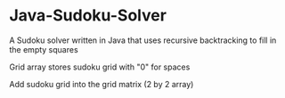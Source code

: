 # Java-Sudoku-Solver
A Sudoku solver written in Java that uses recursive backtracking to fill in the empty squares

Grid array stores sudoku grid with "0" for spaces

Add sudoku grid into the grid matrix (2 by 2 array)


